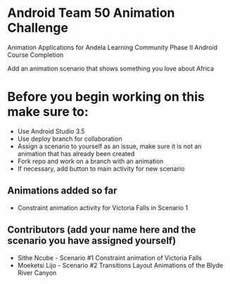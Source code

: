 # Android Team 50 Animation Challenge
Animation Applications for Andela Learning Community Phase II Android Course Completion

Add an animation scenario that shows something you love about Africa

# Before you begin working on this make sure to:
- Use Android Studio 3.5
- Use deploy branch for collaboration
- Assign a scenario to yourself as an issue, make sure it is not an animation that has already been created
- Fork repo and work on a branch with an animation
- If necessary, add button to main activity for new scenario

## Animations added so far
- Constraint animation activity for Victoria Falls in Scenario 1

## Contributors (add your name here and the scenario you have assigned yourself)
- Sithe Ncube - Scenario #1 Constraint animation of Victoria Falls
- Moeketsi Lijo - Scenario #2 Transitions Layout Animations of the Blyde River Canyon
